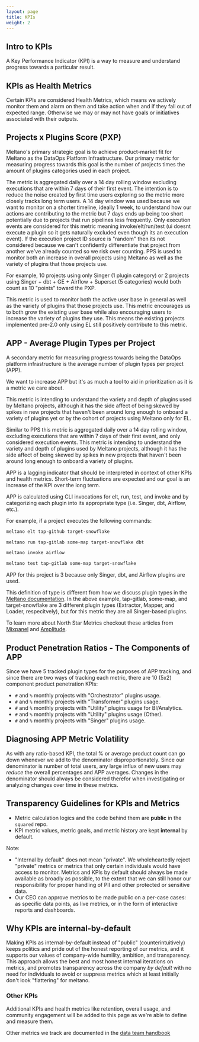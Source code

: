 ```yaml
---
layout: page
title: KPIs
weight: 2
---
```


## Intro to KPIs

A Key Performance Indicator (KPI) is a way to measure and understand progress towards a particular result.

## KPIs as Health Metrics

Certain KPIs are considered Health Metrics, which means we actively monitor them and alarm on them and take action when and if they fall out of expected range. Otherwise we may or may not have goals or initiatives associated with their outputs.

## Projects x Plugins Score (PXP)

Meltano's primary strategic goal is to achieve product-market fit for Meltano as the DataOps Platform Infrastructure.
Our primary metric for measuring progress towards this goal is the number of projects times the amount of plugins categories used in each project.

The metric is aggregated daily over a 14 day rolling window excluding executions that are within 7 days of their first event.
The intention is to reduce the noise created by first time users exploring so the metric more closely tracks long term users.
A 14 day window was used because we want to monitor on a shorter timeline, ideally 1 week, to understand how our actions are contributing to the metric but
7 days ends up being too short potentially due to projects that run pipelines less frequently.
Only execution events are considered for this metric meaning invoke/elt/run/test (ui doesnt execute a plugin so it gets naturally excluded even though its an execution event).
If the execution project ID source is "random" then its not considered because we can't confidently differentiate that project from another we've already counted so we risk over counting.
PPS is used to monitor both an increase in overall projects using Meltano as well as the variety of plugins that those projects use.

For example, 10 projects using only Singer (1 plugin category) or 2 projects using Singer + dbt + GE + Airflow + Superset (5 categories) would both count as 10 "points" toward the PXP.

This metric is used to monitor both the active user base in general as well as the variety of plugins that those projects use.
This metric encourages us to both grow the existing user base while also encouraging users to increase the variety of plugins they use.
This means the existing projects implemented pre-2.0 only using EL still positively contribute to this metric.

## APP - Average Plugin Types per Project

A secondary metric for measuring progress towards being the DataOps platform infrastructure is the average number of plugin types per project (APP).

We want to increase APP but it's as much a tool to aid in prioritization as it is a metric we care about.

This metric is intending to understand the variety and depth of plugins used by Meltano projects, although it has the side affect of being skewed by spikes in new projects that
haven't been around long enough to onboard a variety of plugins yet or by the cohort of projects using Meltano only for EL.

Similar to PPS this metric is aggregated daily over a 14 day rolling window, excluding executions that are within 7 days of their first event, and only considered execution events.
This metric is intending to understand the variety and depth of plugins used by Meltano projects, although it has the side affect of being skewed by spikes in new projects that
haven't been around long enough to onboard a variety of plugins.

APP is a lagging indicator that should be interpreted in context of other KPIs and health metrics.
Short-term fluctuations are expected and our goal is an increase of the KPI over the long term.

APP is calculated using CLI invocations for elt, run, test, and invoke and by categorizing
each plugin into its appropriate type (i.e. Singer, dbt, Airflow, etc.).

For example, if a project executes the following commands:

```bash
meltano elt tap-github target-snowflake

meltano run tap-gitlab some-map target-snowflake dbt

meltano invoke airflow

meltano test tap-gitlab some-map target-snowflake
```

APP for this project is 3 because only Singer, dbt, and Airflow plugins are used.

This definition of type is different from how we discuss plugin types in the [Meltano documentation](https://docs.meltano.com/concepts/plugins#types).
In the above example, tap-gitlab, some-map, and target-snowflake are 3 different plugin types (Extractor, Mapper, and Loader, respecitvely), but for this metric they are all Singer-based plugins.

To learn more about North Star Metrics checkout these articles from [Mixpanel](https://mixpanel.com/blog/north-star-metric/) and [Amplitude](https://amplitude.com/blog/product-north-star-metric).

## Product Penetration Ratios - The Components of APP

Since we have 5 tracked plugin types for the purposes of APP tracking, and since there are two ways of tracking each metric, there are 10 (5x2) component product penetration KPIs:

- `#` and `%` monthly projects with "Orchestrator" plugins usage.
- `#` and `%` monthly projects with "Transformer" plugins usage.
- `#` and `%` monthly projects with "Utility" plugins usage for BI/Analytics.
- `#` and `%` monthly projects with "Utility" plugins usage (Other).
- `#` and `%` monthly projects with "Singer" plugins usage.

## Diagnosing APP Metric Volatility

As with any ratio-based KPI, the total % or average product count can go down whenever we add to the denominator disproportionately. Since our denominator is number of total users, any large influx of new users may _reduce_ the overall percentages and APP averages. Changes in the denominator should always be considered therefor when investigating or analyzing changes over time in these metrics.

## Transparency Guidelines for KPIs and Metrics

- Metric calculation logics and the code behind them are **public** in the `squared` repo.
- KPI metric values, metric goals, and metric history are kept **internal** by default.

Note:

- "Internal by default" does not mean "private". We wholeheartedly reject "private" metrics or metrics that only certain individuals would have access to monitor. Metrics and KPIs by default should always be made available as broadly as possible, to the extent that we can still honor our responsibility for proper handling of PII and other protected or sensitive data.
- Our CEO can approve metrics to be made public on a per-case cases: as specific data points, as live metrics, or in the form of interactive reports and dashboards.

## Why KPIs are internal-by-default

Making KPIs as internal-by-default instead of "public" (counterintuitively) keeps politics and pride out of the honest reporting of our metrics, and it supports our values of company-wide humility, ambition, and transparency. This approach allows the best and most honest internal iterations on metrics, and promotes transparency across the company _by default_ with no need for individuals to avoid or suppress metrics which at least initially don't look "flattering" for meltano.

### Other KPIs

Additional KPIs and health metrics like retention, overall usage, and community engagement will be added to this page as we're able to define and measure them.

Other metrics we track are documented in the [data team handbook](/data-team/metrics-and-definitions)

